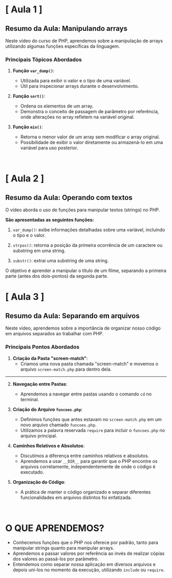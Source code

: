 # [ Aula 1 ] 
## Resumo da Aula: Manipulando arrays

Neste vídeo do curso de PHP, aprendemos sobre a manipulação de arrays utilizando algumas funções específicas da linguagem. 

### Principais Tópicos Abordados

1. **Função `var_dump()`**:
   - Utilizada para exibir o valor e o tipo de uma variável.
   - Útil para inspecionar arrays durante o desenvolvimento.

2. **Função `sort()`**:
   - Ordena os elementos de um array.
   - Demonstra o conceito de passagem de parâmetro por referência, onde alterações no array refletem na variável original.

3. **Função `min()`**:
   - Retorna o menor valor de um array sem modificar o array original.
   - Possibilidade de exibir o valor diretamente ou armazená-lo em uma variável para uso posterior.
<br>

# [ Aula 2 ]
## Resumo da Aula: Operando com textos

O vídeo aborda o uso de funções para manipular textos (strings) no PHP.

**São apresentadas as seguintes funções:**

1. `var_dump()`: exibe informações detalhadas sobre uma variável, incluindo o tipo e o valor.
   
2. `strpos()`: retorna a posição da primeira ocorrência de um caractere ou substring em uma string.
   
3. `substr()`: extrai uma substring de uma string.

O objetivo é aprender a manipular o título de um filme, separando a primeira parte (antes dos dois-pontos) da segunda parte.
<br>

# [ Aula 3 ]
## Resumo da Aula: Separando em arquivos

Neste vídeo, aprendemos sobre a importância de organizar nosso código em arquivos separados ao trabalhar com PHP. 

### Principais Pontos Abordados

1. **Criação da Pasta "screen-match"**:
   - Criamos uma nova pasta chamada "screen-match" e movemos o arquivo `screen-match.php` para dentro dela.
****
2. **Navegação entre Pastas**:
   - Aprendemos a navegar entre pastas usando o comando `cd` no terminal.

3. **Criação do Arquivo `funcoes.php`**:
   - Definimos funções que antes estavam no `screen-match.php` em um novo arquivo chamado `funcoes.php`.
   - Utilizamos a palavra reservada `require` para incluir o `funcoes.php` no arquivo principal.

4. **Caminhos Relativos e Absolutos**:
   - Discutimos a diferença entre caminhos relativos e absolutos.
   - Aprendemos a usar `__DIR__` para garantir que o PHP encontre os arquivos corretamente, independentemente de onde o código é executado.

5. **Organização do Código**:
   - A prática de manter o código organizado e separar diferentes funcionalidades em arquivos distintos foi enfatizada.
<br>

# O QUE APRENDEMOS?

- Conhecemos funções que o PHP nos oferece por padrão, tanto para manipular strings quanto para manipular arrays.
- Aprendemos a passar valores por referência ao invés de realizar cópias dos valores ao passá-los por parâmetro.
- Entendemos como separar nossa aplicação em diversos arquivos e depois uni-los no momento da execução, utilizando `include` ou `require`.